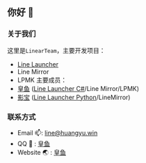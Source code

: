 ## 你好 🤔

### 关于我们

这里是`LinearTeam`，主要开发项目：
  - [Line Launcher](https://line.icecreamteam.win)
  - Line Mirror
  - LPMK
主要成员：
  - [皇鱼](https://github.com/tmdakm) ([Line Launcher C#](https://github.com/LinearTeam/LineLauncherCs)/Line Mirror/LPMK)
  - [影宝](https://github.com/iLoveEi) ([Line Launcher Python](https://github.com/iLoveEi/Line-Minecraft-Launcher)/LineMirror)

### 联系方式
  - Email 📫: [line@huangyu.win](mailto:line@huangyu.win)
  - QQ 🐧 : [皇鱼](http://wpa.qq.com/msgrd?v=3&uin=3541621163&site=qq&menu=yes)
  - Website 🌏 : [皇鱼](https://www.huangyu.win)
